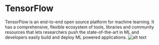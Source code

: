 # TensorFlow
TensorFlow is an end-to-end open source platform for machine learning. It has a comprehensive, flexible ecosystem of tools, libraries and community resources that lets researchers push the state-of-the-art in ML and developers easily build and deploy ML powered applications.
![alt text](https://www.lewuathe.com/assets/img/posts/2019-03-06-annoucements-in-tensorflow-dev-summit-2019/catch.png)
